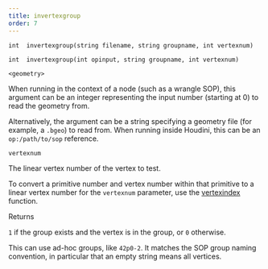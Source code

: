 ```yaml
---
title: invertexgroup
order: 7
---
```

`int  invertexgroup(string filename, string groupname, int vertexnum)`

`int  invertexgroup(int opinput, string groupname, int vertexnum)`

`<geometry>`

When running in the context of a node (such as a wrangle SOP), this argument can be an integer representing the input number (starting at 0) to read the geometry from.

Alternatively, the argument can be a string specifying a geometry file (for example, a `.bgeo`) to read from. When running inside Houdini, this can be an `op:/path/to/sop` reference.

`vertexnum`

The linear vertex number of the vertex to test.

To convert a primitive number and vertex number within that primitive to a linear vertex number for the `vertexnum` parameter, use the [vertexindex](vertexindex.html "Converts a primitive/vertex pair into a linear vertex.") function.

Returns

`1` if the group exists and the vertex is in the group, or `0` otherwise.

This can use ad-hoc groups, like `42p0-2`. It matches the SOP group naming
convention, in particular that an empty string means all vertices.
